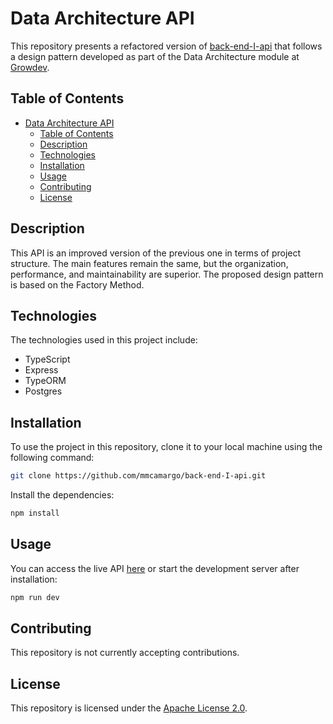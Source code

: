 # Data Architecture API

This repository presents a refactored version of [back-end-I-api](https://github.com/mmcamargo/back-end-I-api) that follows a design pattern developed as part of the Data Architecture module at [Growdev](https://www.growdev.com.br/).

## Table of Contents

-   [Data Architecture API](#data-architecture-api)
    -   [Table of Contents](#table-of-contents)
    -   [Description](#description)
    -   [Technologies](#technologies)
    -   [Installation](#installation)
    -   [Usage](#usage)
    -   [Contributing](#contributing)
    -   [License](#license)

## Description

This API is an improved version of the previous one in terms of project structure. The main features remain the same, but the organization, performance, and maintainability are superior. The proposed design pattern is based on the Factory Method.

## Technologies

The technologies used in this project include:

-   TypeScript
-   Express
-   TypeORM
-   Postgres

## Installation

To use the project in this repository, clone it to your local machine using the following command:

```bash
git clone https://github.com/mmcamargo/back-end-I-api.git
```

Install the dependencies:

```bash
npm install
```

## Usage

You can access the live API [here](http://mm-data-architecture-api.vercel.app) or start the development server after installation:

```bash
npm run dev
```

## Contributing

This repository is not currently accepting contributions.

## License

This repository is licensed under the [Apache License 2.0](https://opensource.org/licenses/Apache-2.0).
